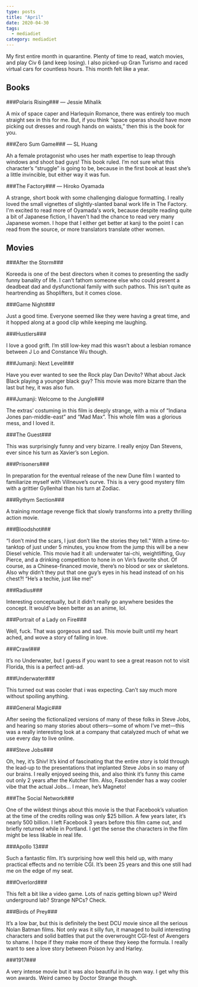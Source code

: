 ```yaml
---
type: posts
title: "April"
date: 2020-04-30
tags:
  - mediadiet
category: mediadiet
---
```


My first entire month in quarantine. Plenty of time to read, watch movies, and play Civ 6 (and keep losing). I also picked-up Gran Turismo and raced virtual cars for countless hours. This month felt like a year.

## Books

###Polaris Rising### — Jessie Mihalik

A mix of space caper and Harlequin Romance, there was entirely too much straight sex in this for me. But, if you think “space operas should have more picking out dresses and rough hands on waists,” then this is the book for you.

###Zero Sum Game### — SL Huang

Ah a female protagonist who uses her math expertise to leap through windows and shoot bad guys! This book ruled. I’m not sure what this character’s “struggle” is going to be, because in the first book at least she’s a little invincible, but either way it was fun.

###The Factory### — Hiroko Oyamada

A strange, short book with some challenging dialogue formatting. I really loved the small vignettes of slightly-slanted banal work life in The Factory. I'm excited to read more of Oyamada's work, because despite reading quite a bit of Japanese fiction, I haven't had the chance to read very many Japanese women. I hope that I either get better at kanji to the point I can read from the source, or more translators translate other women.

## Movies

###After the Storm###

Koreeda is one of the best directors when it comes to presenting the sadly funny banality of life. I can’t fathom someone else who could present a deadbeat dad and dysfunctional family with such pathos. This isn’t quite as heartrending as Shoplifters, but it comes close.

###Game Night###

Just a good time. Everyone seemed like they were having a great time, and it hopped along at a good clip while keeping me laughing.

###Hustlers###

I love a good grift. I’m still low-key mad this wasn’t about a lesbian romance between J Lo and Constance Wu though.

###Jumanji: Next Level###

Have you ever wanted to see the Rock play Dan Devito? What about Jack Black playing a younger black guy? This movie was more bizarre than the last but hey, it was also fun.

###Jumanji: Welcome to the Jungle###

The extras’ costuming in this film is deeply strange, with a mix of “Indiana Jones pan-middle-east” and “Mad Max”. This whole film was a glorious mess, and I loved it.

###The Guest###

This was surprisingly funny and very bizarre. I really enjoy Dan Stevens, ever since his turn as Xavier’s son Legion.

###Prisoners###

In preparation for the eventual release of the new Dune film I wanted to familiarize myself with Villneuve’s ourve. This is a very good mystery film with a grittier Gyllenhal than his turn at Zodiac.

###Rythym Section###

A training montage revenge flick that slowly transforms into a pretty thrilling action movie.

###Bloodshot###

“I don’t mind the scars, I just don’t like the stories they tell.” With a time-to-tanktop of just under 5 minutes, you know from the jump this will be a new Diesel vehicle. This movie had it all: underwater tai-chi, weightlifting, Guy Pierce, and a drinking competition to hone in on Vin’s favorite shot. Of course, as a Chinese-financed movie, there’s no blood or sex or skeletons. Also why didn’t they put that one guy’s eyes in his head instead of on his chest?! “He’s a techie, just like me!”

###Radius###

Interesting conceptually, but it didn’t really go anywhere besides the concept. It would’ve been better as an anime, lol.

###Portrait of a Lady on Fire###

Well, fuck. That was gorgeous and sad. This movie built until my heart ached, and wove a story of falling in love.

###Crawl###

It’s no Underwater, but I guess if you want to see a great reason not to visit Florida, this is a perfect anti-ad.

###Underwater###

This turned out was cooler that i was expecting. Can’t say much more without spoiling anything.

###General Magic###

After seeing the fictionalized versions of many of these folks in Steve Jobs, and hearing so many stories about others—some of whom I’ve met—this was a really interesting look at a company that catalyzed much of what we use every day to live online.

###Steve Jobs###

Oh, hey, it’s Shiv! It’s kind of fascinating that the entire story is told through the lead-up to the presentations that implanted Steve Jobs in so many of our brains. I really enjoyed seeing this, and also think it’s funny this came out only 2 years after the Kutcher film. Also, Fassbender has a way cooler vibe that the actual Jobs... I mean, he’s Magneto!

###The Social Network###

One of the wildest things about this movie is the that Facebook’s valuation at the time of the credits rolling was only $25 billion. A few years later, it’s nearly 500 billion. I left Facebook 3 years before this film came out, and briefly returned while in Portland. I get the sense the characters in the film might be less likable in real life.

###Apollo 13###

Such a fantastic film. It’s surprising how well this held up, with many practical effects and no terrible CGI. It’s been 25 years and this one still had me on the edge of my seat.

###Overlord###

This felt a bit like a video game. Lots of nazis getting blown up? Weird underground lab? Strange NPCs? Check.

###Birds of Prey###

It’s a low bar, but this is definitely the best DCU movie since all the serious Nolan Batman films. Not only was it silly fun, it managed to build interesting characters and solid battles that put the overwrought CGI-fest of Avengers to shame. I hope if they make more of these they keep the formula. I really want to see a love story between Poison Ivy and Harley.

###1917###

A very intense movie but it was also beautiful in its own way. I get why this won awards. Weird cameo by Doctor Strange though.